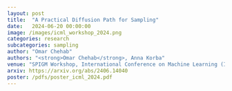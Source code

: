 ```yaml
---
layout: post
title:  "A Practical Diffusion Path for Sampling"
date:   2024-06-20 00:00:00
image: /images/icml_workshop_2024.png
categories: research
subcategories: sampling
author: "Omar Chehab"
authors: "<strong>Omar Chehab</strong>, Anna Korba"
venue: "SPIGM Workshop, International Conference on Machine Learning (ICML)"
arxiv: https://arxiv.org/abs/2406.14040
poster: /pdfs/poster_icml_2024.pdf
---
```




